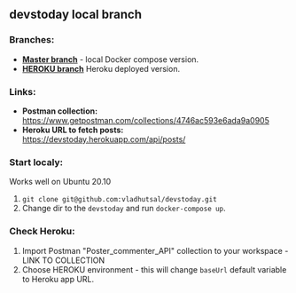 ## devstoday local branch

### Branches:
- **[Master branch](https://github.com/vladhutsal/devstoday/tree/master)** - local Docker compose version.
- [**HEROKU branch**](https://github.com/vladhutsal/devstoday/tree/heroku) Heroku deployed version.

### Links:
- **Postman collection:** https://www.getpostman.com/collections/4746ac593e6ada9a0905
- **Heroku URL to fetch posts:** https://devstoday.herokuapp.com/api/posts/

### Start localy:
Works well on Ubuntu 20.10
1. ``` git clone git@github.com:vladhutsal/devstoday.git ```
2. Change dir to the `devstoday` and run `docker-compose up`.

### Check Heroku:
1. Import Postman "Poster_commenter_API" collection to your workspace - LINK TO COLLECTION
2. Choose HEROKU environment - this will change ```baseUrl``` default variable to Heroku app URL.

